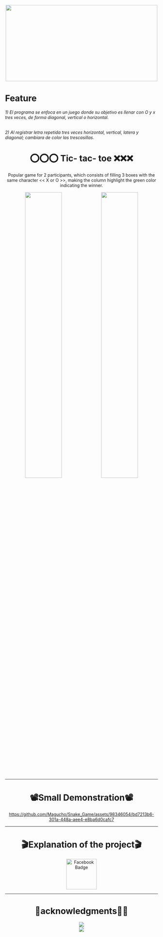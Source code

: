<div id="hola" align="center"> 
<img src="https://cdn.dribbble.com/users/920717/screenshots/5875096/5c448d8569db6529743473.gif" width="500" height="250">
</div>
<!DOCTYPE html>
<html lang="en">
<!DOCTYPE html>
<html lang="en">
<!DOCTYPE html>
<html lang="en">

<body>
<h1>Feature</h1>    
<h6>
    1) El programa se enfoca en un juego donde su objetivo es llenar con O y x tres veces, de forma diagonal, vertical o horizontal.  
</h6>

<h6>
    2) Al registrar  letra repetida tres veces horizontal, vertical, latera y diagonal; cambiara de color las trescasillas.
  
</h6>
</body>
</html>
<div align="center">

 <h1>⭕⭕⭕ Tic- tac- toe ❌❌❌</h1>
 
<p>Popular game for 2 participants, which consists of filling 3 boxes with the same character << X or O >>, making the column highlight the green color indicating the winner.</p>
  <img src="https://github.com/Magucho/Snake_Game/assets/98346054/d8dada50-13d8-467c-979d-1aeedf394860"  width=49%/>
   <img src="https://github.com/Magucho/Snake_Game/assets/98346054/2028ad1d-ed64-4323-a9b1-39720c75e22b"  width=49%/>


---
<div align="center">
 <h1>📽️Small Demonstration📽️</h1>

 
https://github.com/Magucho/Snake_Game/assets/98346054/bd7213b6-301a-448a-aee4-e8ba6d0cafc7

</div>


---

<div align="center">
 <h1>🎬Explanation of the project🎬</h1>
<a href="https://fb.watch/q3VjQC1Oq1/">
  <img src="https://img.freepik.com/fotos-premium/logotipo-facebook-neon-espacio-texto-graficos-fondo-azul_494516-176.jpg?w=360" alt="Facebook Badge" width=100/>
    <br>
   </a>
</div>
 
 ---

 <div align="center">
  <h1>🙏acknowledgments🥇🎉</h1>
  
  <div align="center">
   <img src="https://img.shields.io/badge/Java-Challenge%23-orange"> 
  </div>
   
   <img src="https://github.com/Magucho/Snake_Game/assets/98346054/f240f3e5-23fc-4e25-95c2-23de9c3f114a" />
</div>

</div>
